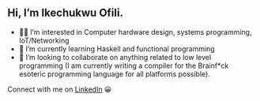 ## Hi, I’m Ikechukwu Ofili.   

- 👨‍💻 I’m interested in Computer hardware design, systems programming, IoT/Networking  
- 🌱 I’m currently learning Haskell and functional programming  
- 🤝 I’m looking to collaborate on anything related to low level programming (I am currently writing a compiler for the Brainf\*ck esoteric programming language for all platforms possible).  
  
Connect with me on [LinkedIn](www.linkedin.com/in/ikechukwu-c-ofili) 😀

